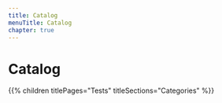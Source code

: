 ```yaml
---
title: Catalog
menuTitle: Catalog
chapter: true
---
```


# Catalog

{{% children titlePages="Tests" titleSections="Categories" %}}
